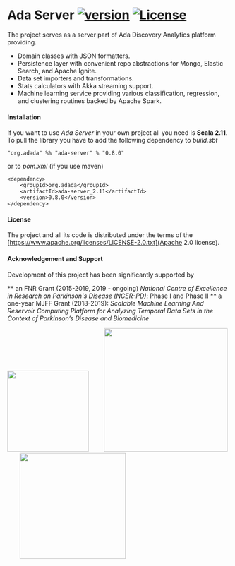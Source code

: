# Ada Server [![version](https://img.shields.io/badge/version-0.8.0-green.svg)](https://ada-discovery.org) [![License](https://img.shields.io/badge/License-Apache%202.0-lightgrey.svg)](https://www.apache.org/licenses/LICENSE-2.0)

The project serves as a server part of Ada Discovery Analytics platform providing.

* Domain classes with JSON formatters.
* Persistence layer with convenient repo abstractions for Mongo, Elastic Search, and Apache Ignite. 
* Data set importers and transformations.
* Stats calculators with Akka streaming support.
* Machine learning service providing various classification, regression, and clustering routines backed by Apache Spark.

#### Installation

If you want to use *Ada Server* in your own project all you need is **Scala 2.11**. To pull the library you have to add the following dependency to *build.sbt*

```
"org.adada" %% "ada-server" % "0.8.0"
```

or to *pom.xml* (if you use maven)

```
<dependency>
    <groupId>org.adada</groupId>
    <artifactId>ada-server_2.11</artifactId>
    <version>0.8.0</version>
</dependency>
```

#### License

The project and all its code is distributed under the terms of the [https://www.apache.org/licenses/LICENSE-2.0.txt](Apache 2.0 license). 

#### Acknowledgement and Support

Development of this project has been significantly supported by

** an FNR Grant (2015-2019, 2019 - ongoing) *National Centre of Excellence in Research on Parkinson's Disease (NCER-PD)*: Phase I and Phase II
** a one-year MJFF Grant (2018-2019): *Scalable Machine Learning And Reservoir Computing Platform for Analyzing Temporal Data Sets in the Context of Parkinson’s Disease and Biomedicine*

<a href="https://wwwen.uni.lu/lcsb"><img src="https://ada-discovery.github.io/images/logos/logoLCSB-long-230x97.jpg" width="184px"></a>&nbsp; &nbsp; &nbsp; &nbsp; &nbsp;<a href="https://www.fnr.lu"><img src="https://ada-discovery.github.io/images/logos/fnr_logo-350x94.png" width="280px"></a>&nbsp; &nbsp; &nbsp; &nbsp; &nbsp;<a href="https://www.michaeljfox.org"><img src="https://ada-discovery.github.io/images/logos/MJFF-logo-resized-300x99.jpg" width="240px"></a>
